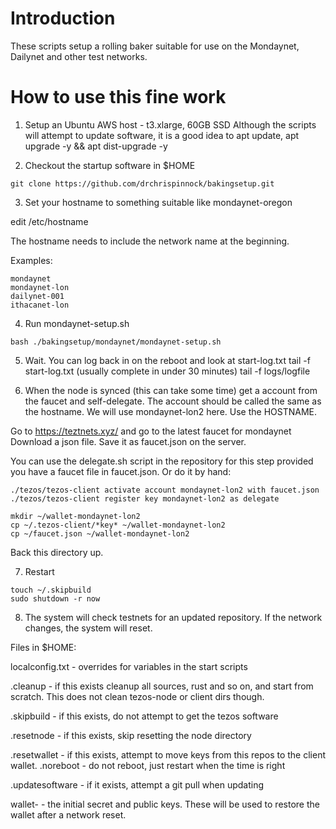 # Introduction

These scripts setup a rolling baker suitable for use on the Mondaynet,
Dailynet and other test networks.

# How to use this fine work

1. Setup an Ubuntu AWS host - t3.xlarge, 60GB SSD
Although the scripts will attempt to update software, it is a good
idea to apt update, apt upgrade -y && apt dist-upgrade -y

2. Checkout the startup software in $HOME

```
git clone https://github.com/drchrispinnock/bakingsetup.git
```

3. Set your hostname to something suitable like mondaynet-oregon

edit /etc/hostname

The hostname needs to include the network name at the beginning.

Examples:

```
mondaynet
mondaynet-lon
dailynet-001
ithacanet-lon
```

4. Run mondaynet-setup.sh
```
bash ./bakingsetup/mondaynet/mondaynet-setup.sh
```
5. Wait. You can log back in on the reboot and look at start-log.txt
tail -f start-log.txt (usually complete in under 30 minutes)
tail -f logs/logfile

6. When the node is synced (this can take some time) get a account from 
the faucet and self-delegate. The account should be called the same 
as the hostname. We will use mondaynet-lon2 here. Use the HOSTNAME.

Go to https://teztnets.xyz/ and go to the latest faucet for mondaynet
Download a json file. Save it as faucet.json on the server.

You can use the delegate.sh script in the repository for this step 
provided you have a faucet file in faucet.json. Or do it by hand:

```
./tezos/tezos-client activate account mondaynet-lon2 with faucet.json
./tezos/tezos-client register key mondaynet-lon2 as delegate

mkdir ~/wallet-mondaynet-lon2
cp ~/.tezos-client/*key* ~/wallet-mondaynet-lon2
cp ~/faucet.json ~/wallet-mondaynet-lon2
```
Back this directory up.

7. Restart
```
touch ~/.skipbuild
sudo shutdown -r now
```

8. The system will check testnets for an updated repository. If the
network changes, the system will reset.

Files in $HOME:

localconfig.txt - overrides for variables in the start scripts

.cleanup - if this exists cleanup all sources, rust and so on, and start
	from scratch. This does not clean tezos-node or client dirs though.

.skipbuild - if this exists, do not attempt to get the tezos software

.resetnode - if this exists, skip resetting the node directory

.resetwallet - if this exists, attempt to move keys from this repos to
	the client wallet.
.noreboot  - do not reboot, just restart when the time is right

.updatesoftware - if it exists, attempt a git pull when updating

wallet-<hostname>     - the initial secret and public keys. These will
	be used to restore the wallet after a network reset.
